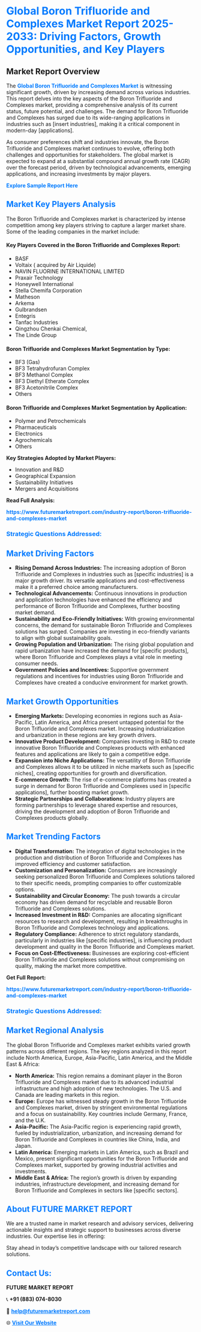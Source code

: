 <h1 style="color: #007BFF;">Global Boron Trifluoride and Complexes Market Report 2025-2033: Driving Factors, Growth Opportunities, and Key Players</h1>

<section id="overview">
<h2>Market Report Overview</h2>
<p>The <a href="https://www.futuremarketreport.com/industry-report/boron-trifluoride-and-complexes-market" style="color: #007BFF; text-decoration: none;"><strong>Global Boron Trifluoride and Complexes Market</strong></a> is witnessing significant growth, driven by increasing demand across various industries. This report delves into the key aspects of the Boron Trifluoride and Complexes market, providing a comprehensive analysis of its current status, future potential, and challenges. The demand for Boron Trifluoride and Complexes has surged due to its wide-ranging applications in industries such as [insert industries], making it a critical component in modern-day [applications].</p>
<p>As consumer preferences shift and industries innovate, the Boron Trifluoride and Complexes market continues to evolve, offering both challenges and opportunities for stakeholders. The global market is expected to expand at a substantial compound annual growth rate (CAGR) over the forecast period, driven by technological advancements, emerging applications, and increasing investments by major players.</p>
</section>

<section id="overview">
<p><a href="https://www.futuremarketreport.com/request-sample/reportId=54272" style="color: #007BFF; text-decoration: none;"><strong>Explore Sample Report Here</strong></a></p>
</section>

<section id="key-players">
<h2 style="color: #007BFF;">Market Key Players Analysis</h2>
<p>The Boron Trifluoride and Complexes market is characterized by intense competition among key players striving to capture a larger market share. Some of the leading companies in the market include:</p>
<h4>Key Players Covered in the Boron Trifluoride and Complexes Report:</h4>
<ul><li>BASF</li><li>Voltaix ( acquired by Air Liquide)</li><li>NAVIN FLUORINE INTERNATIONAL LIMITED</li><li>Praxair Technology</li><li>Honeywell International</li><li>Stella Chemifa Corporation</li><li>Matheson</li><li>Arkema</li><li>Gulbrandsen</li><li>Entegris</li><li>Tanfac Industries</li><li>Qingzhou Chenkai Chemical,</li><li>The Linde Group</li></ul>
<h4>Boron Trifluoride and Complexes Market Segmentation by Type:</h4>
<ul><li>BF3 (Gas)</li><li>BF3 Tetrahydrofuran Complex</li><li>BF3 Methanol Complex</li><li>BF3 Diethyl Etherate Complex</li><li>BF3 Acetonitrile Complex</li><li>Others</li></ul>

<h4>Boron Trifluoride and Complexes Market Segmentation by Application:</h4>
<ul><li>Polymer and Petrochemicals</li><li>Pharmaceuticals</li><li>Electronics</li><li>Agrochemicals</li><li>Others</li></ul>
<p><strong>Key Strategies Adopted by Market Players:</strong></p>
<ul>
<li>Innovation and R&D</li>
<li>Geographical Expansion</li>
<li>Sustainability Initiatives</li>
<li>Mergers and Acquisitions</li>
</ul>
</section>

<section>
<p><strong>Read Full Analysis: </strong></p><a href="https://www.futuremarketreport.com/industry-report/boron-trifluoride-and-complexes-market" style="color: #007BFF; text-decoration: none;"><strong>https://www.futuremarketreport.com/industry-report/boron-trifluoride-and-complexes-market</strong></a>
<h3 style="color: #007BFF;">Strategic Questions Addressed:</h3>
</section>

<section id="driving-factors">
<h2 style="color: #007BFF;">Market Driving Factors</h2>
<ul>
<li><strong>Rising Demand Across Industries:</strong> The increasing adoption of Boron Trifluoride and Complexes in industries such as [specific industries] is a major growth driver. Its versatile applications and cost-effectiveness make it a preferred choice among manufacturers.</li>
<li><strong>Technological Advancements:</strong> Continuous innovations in production and application technologies have enhanced the efficiency and performance of Boron Trifluoride and Complexes, further boosting market demand.</li>
<li><strong>Sustainability and Eco-Friendly Initiatives:</strong> With growing environmental concerns, the demand for sustainable Boron Trifluoride and Complexes solutions has surged. Companies are investing in eco-friendly variants to align with global sustainability goals.</li>
<li><strong>Growing Population and Urbanization:</strong> The rising global population and rapid urbanization have increased the demand for [specific products], where Boron Trifluoride and Complexes plays a vital role in meeting consumer needs.</li>
<li><strong>Government Policies and Incentives:</strong> Supportive government regulations and incentives for industries using Boron Trifluoride and Complexes have created a conducive environment for market growth.</li>
</ul>
</section>

<section id="growth-opportunities">
<h2 style="color: #007BFF;">Market Growth Opportunities</h2>
<ul>
<li><strong>Emerging Markets:</strong> Developing economies in regions such as Asia-Pacific, Latin America, and Africa present untapped potential for the Boron Trifluoride and Complexes market. Increasing industrialization and urbanization in these regions are key growth drivers.</li>
<li><strong>Innovative Product Development:</strong> Companies investing in R&D to create innovative Boron Trifluoride and Complexes products with enhanced features and applications are likely to gain a competitive edge.</li>
<li><strong>Expansion into Niche Applications:</strong> The versatility of Boron Trifluoride and Complexes allows it to be utilized in niche markets such as [specific niches], creating opportunities for growth and diversification.</li>
<li><strong>E-commerce Growth:</strong> The rise of e-commerce platforms has created a surge in demand for Boron Trifluoride and Complexes used in [specific applications], further boosting market growth.</li>
<li><strong>Strategic Partnerships and Collaborations:</strong> Industry players are forming partnerships to leverage shared expertise and resources, driving the development and adoption of Boron Trifluoride and Complexes products globally.</li>
</ul>
</section>

<section id="trending-factors">
<h2 style="color: #007BFF;">Market Trending Factors</h2>
<ul>
<li><strong>Digital Transformation:</strong> The integration of digital technologies in the production and distribution of Boron Trifluoride and Complexes has improved efficiency and customer satisfaction.</li>
<li><strong>Customization and Personalization:</strong> Consumers are increasingly seeking personalized Boron Trifluoride and Complexes solutions tailored to their specific needs, prompting companies to offer customizable options.</li>
<li><strong>Sustainability and Circular Economy:</strong> The push towards a circular economy has driven demand for recyclable and reusable Boron Trifluoride and Complexes solutions.</li>
<li><strong>Increased Investment in R&D:</strong> Companies are allocating significant resources to research and development, resulting in breakthroughs in Boron Trifluoride and Complexes technology and applications.</li>
<li><strong>Regulatory Compliance:</strong> Adherence to strict regulatory standards, particularly in industries like [specific industries], is influencing product development and quality in the Boron Trifluoride and Complexes market.</li>
<li><strong>Focus on Cost-Effectiveness:</strong> Businesses are exploring cost-efficient Boron Trifluoride and Complexes solutions without compromising on quality, making the market more competitive.</li>
</ul>
</section>

<section>
<p><strong>Get Full Report: </strong></p><a href="https://www.futuremarketreport.com/industry-report/boron-trifluoride-and-complexes-market" style="color: #007BFF; text-decoration: none;"><strong>https://www.futuremarketreport.com/industry-report/boron-trifluoride-and-complexes-market</strong></a>
<h3 style="color: #007BFF;">Strategic Questions Addressed:</h3>
</section>


<section id="regional-analysis">
<h2 style="color: #007BFF;">Market Regional Analysis</h2>
<p>The global Boron Trifluoride and Complexes market exhibits varied growth patterns across different regions. The key regions analyzed in this report include North America, Europe, Asia-Pacific, Latin America, and the Middle East & Africa:</p>
<ul>
<li><strong>North America:</strong> This region remains a dominant player in the Boron Trifluoride and Complexes market due to its advanced industrial infrastructure and high adoption of new technologies. The U.S. and Canada are leading markets in this region.</li>
<li><strong>Europe:</strong> Europe has witnessed steady growth in the Boron Trifluoride and Complexes market, driven by stringent environmental regulations and a focus on sustainability. Key countries include Germany, France, and the U.K.</li>
<li><strong>Asia-Pacific:</strong> The Asia-Pacific region is experiencing rapid growth, fueled by industrialization, urbanization, and increasing demand for Boron Trifluoride and Complexes in countries like China, India, and Japan.</li>
<li><strong>Latin America:</strong> Emerging markets in Latin America, such as Brazil and Mexico, present significant opportunities for the Boron Trifluoride and Complexes market, supported by growing industrial activities and investments.</li>
<li><strong>Middle East & Africa:</strong> The region’s growth is driven by expanding industries, infrastructure development, and increasing demand for Boron Trifluoride and Complexes in sectors like [specific sectors].</li>
</ul>
</section>

<footer>
<h2 style="color: #007BFF;">About FUTURE MARKET REPORT</h2>
<p>We are a trusted name in market research and advisory services, delivering actionable insights and strategic support to businesses across diverse industries. Our expertise lies in offering:</p>

<p>Stay ahead in today’s competitive landscape with our tailored research solutions.</p>

<h2 style="color: #007BFF;">Contact Us:</h2>
<p><strong>FUTURE MARKET REPORT</strong></p>
<p>📞 <strong>+91 (883) 074-8030</strong></p>
<p>📧 <strong><a href="mailto:help@futuremarketreport.com" style="color: #007BFF;">help@futuremarketreport.com</a></strong></p>
<p>🌐 <strong><a href="https://www.futuremarketreport.com/" style="color: #007BFF;">Visit Our Website</a></strong></p>
</footer>